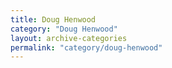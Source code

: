 ```yaml
---
title: Doug Henwood
category: "Doug Henwood"
layout: archive-categories
permalink: "category/doug-henwood"
---
```

